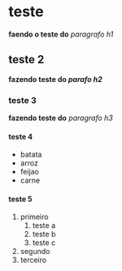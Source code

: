 # teste

__faendo o teste do__ _paragrafo h1_

## teste 2

__fazendo teste do *parafo h2*__

### teste 3

**fazendo teste do** *paragrafo h3*

#### teste 4

* batata
* arroz
* feijao
* carne 

#### teste 5

1. primeiro
    1. teste a
    2. teste b
    3. teste c
2. segundo
3. terceiro
